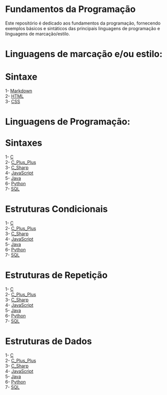 <h1>Fundamentos da Programação</h1>

Este repositório é dedicado aos fundamentos da programação, fornecendo exemplos básicos e sintáticos das principais linguagens de programação e linguagens de marcação/estilo.

# Linguagens de marcação e/ou estilo:

<h1>Sintaxe</h1>
    1- <a href="github.com/JoaoASouzaN/Fundamentos_Prog/Linguagem_De_Marc/Markdown.md">Markdown</a><br>
    2- <a href="https://github.com/JoaoASouzaN/">HTML</a><br>
    3- <a href="https://github.com/JoaoASouzaN/">CSS</a><br>
<h1></h1>    

<h1>Linguagens de Programação:<br><br>Sintaxes</h1>
    1- <a href="https://github.com/JoaoASouzaN/">C</a><br>
    2- <a href="https://github.com/JoaoASouzaN/">C_Plus_Plus</a><br>
    3- <a href="https://github.com/JoaoASouzaN/">C_Sharp</a><br>
    4- <a href="https://github.com/JoaoASouzaN/">JavaScript</a><br>
    5- <a href="https://github.com/JoaoASouzaN/">Java</a><br>
    6- <a href="https://github.com/JoaoASouzaN/">Python</a><br>
    7- <a href="https://github.com/JoaoASouzaN/">SQL</a>
<h1></h1>

<h1>Estruturas Condicionais</h1>
    1- <a href="https://github.com/JoaoASouzaN/">C</a><br>
    2- <a href="https://github.com/JoaoASouzaN/">C_Plus_Plus</a><br>
    3- <a href="https://github.com/JoaoASouzaN/">C_Sharp</a><br>
    4- <a href="https://github.com/JoaoASouzaN/">JavaScript</a><br>
    5- <a href="https://github.com/JoaoASouzaN/">Java</a><br>
    6- <a href="https://github.com/JoaoASouzaN/">Python</a><br>
    7- <a href="https://github.com/JoaoASouzaN/">SQL</a>
<h1></h1>

<h1>Estruturas de Repetição</h1>
    1- <a href="https://github.com/JoaoASouzaN/">C</a><br>
    2- <a href="https://github.com/JoaoASouzaN/">C_Plus_Plus</a><br>
    3- <a href="https://github.com/JoaoASouzaN/">C_Sharp</a><br>
    4- <a href="https://github.com/JoaoASouzaN/">JavaScript</a><br>
    5- <a href="https://github.com/JoaoASouzaN/">Java</a><br>
    6- <a href="https://github.com/JoaoASouzaN/">Python</a><br>
    7- <a href="https://github.com/JoaoASouzaN/">SQL</a>
<h1></h1>

<h1>Estruturas de Dados</h1>
    1- <a href="https://github.com/JoaoASouzaN/">C</a><br>
    2- <a href="https://github.com/JoaoASouzaN/">C_Plus_Plus</a><br>
    3- <a href="https://github.com/JoaoASouzaN/">C_Sharp</a><br>
    4- <a href="https://github.com/JoaoASouzaN/">JavaScript</a><br>
    5- <a href="https://github.com/JoaoASouzaN/">Java</a><br>
    6- <a href="https://github.com/JoaoASouzaN/">Python</a><br>
    7- <a href="https://github.com/JoaoASouzaN/">SQL</a>
<h1></h1>
